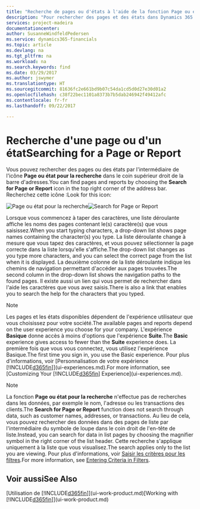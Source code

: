 ```yaml
---
title: "Recherche de pages ou d'états à l'aide de la fonction Page ou état pour la recherche| Microsoft Docs"
description: "Pour rechercher des pages et des états dans Dynamics 365 for Financials, vous pouvez utiliser la fonctionnalité Page ou état pour la recherche."
services: project-madeira
documentationcenter: 
author: SusanneWindfeldPedersen
ms.service: dynamics365-financials
ms.topic: article
ms.devlang: na
ms.tgt_pltfrm: na
ms.workload: na
ms.search.keywords: find
ms.date: 03/29/2017
ms.author: jswymer
ms.translationtype: HT
ms.sourcegitcommit: 81636fc2e661bd9b07c54da1cd5d0d27e30d01a2
ms.openlocfilehash: c38f22bec1101a8373b7b5dab246942f49412afc
ms.contentlocale: fr-fr
ms.lasthandoff: 09/22/2017

---
```

# <a name="searching-for-a-page-or-report"></a><span data-ttu-id="a2875-103">Recherche d'une page ou d'un état</span><span class="sxs-lookup"><span data-stu-id="a2875-103">Searching for a Page or Report</span></span>
<span data-ttu-id="a2875-104">Vous pouvez rechercher des pages ou des états par l'intermédiaire de l'icône **Page ou état pour la recherche** dans le coin supérieur droit de la barre d'adresses.</span><span class="sxs-lookup"><span data-stu-id="a2875-104">You can find pages and reports by choosing the **Search for Page or Report** icon in the top right corner of the address bar.</span></span> <span data-ttu-id="a2875-105">Recherchez cette icône :</span><span class="sxs-lookup"><span data-stu-id="a2875-105">Look for this icon:</span></span>

<span data-ttu-id="a2875-106">![Page ou état pour la recherche](media/ui-search/search.png "Page ou état pour la recherche")</span><span class="sxs-lookup"><span data-stu-id="a2875-106">![Search for Page or Report](media/ui-search/search.png "Search for Page or Report")</span></span>

<span data-ttu-id="a2875-107">Lorsque vous commencez à taper des caractères, une liste déroulante affiche les noms des pages contenant le(s) caractère(s) que vous saisissez.</span><span class="sxs-lookup"><span data-stu-id="a2875-107">When you start typing characters, a drop-down list shows page names containing the character(s) you type.</span></span> <span data-ttu-id="a2875-108">La liste déroulante change à mesure que vous tapez des caractères, et vous pouvez sélectionner la page correcte dans la liste lorsqu'elle s'affiche.</span><span class="sxs-lookup"><span data-stu-id="a2875-108">The drop-down list changes as you type more characters, and you can select the correct page from the list when it is displayed.</span></span> <span data-ttu-id="a2875-109">La deuxième colonne de la liste déroulante indique les chemins de navigation permettant d'accéder aux pages trouvées.</span><span class="sxs-lookup"><span data-stu-id="a2875-109">The second column in the drop-down list shows the navigation paths to the found pages.</span></span> <span data-ttu-id="a2875-110">Il existe aussi un lien qui vous permet de rechercher dans l'aide les caractères que vous avez saisis.</span><span class="sxs-lookup"><span data-stu-id="a2875-110">There is also a link that enables you to search the help for the characters that you typed.</span></span>

> [!NOTE]  
>   <span data-ttu-id="a2875-111">Les pages et les états disponibles dépendent de l'expérience utilisateur que vous choisissez pour votre société.</span><span class="sxs-lookup"><span data-stu-id="a2875-111">The available pages and reports depend on the user experience you choose for your company.</span></span> <span data-ttu-id="a2875-112">L'expérience **Basique** donne accès à moins d'options que l'expérience **Suite**.</span><span class="sxs-lookup"><span data-stu-id="a2875-112">The **Basic** experience gives access to fewer than the **Suite** experience does.</span></span> <span data-ttu-id="a2875-113">La première fois que vous vous connectez, vous utilisez l'expérience Basique.</span><span class="sxs-lookup"><span data-stu-id="a2875-113">The first time you sign in, you use the Basic experience.</span></span> <span data-ttu-id="a2875-114">Pour plus d'informations, voir [Personnalisation de votre expérience [!INCLUDE[d365fin](includes/d365fin_long_md.md)]](ui-experiences.md).</span><span class="sxs-lookup"><span data-stu-id="a2875-114">For more information, see [Customizing Your [!INCLUDE[d365fin](includes/d365fin_long_md.md)] Experience](ui-experiences.md).</span></span>

> [!NOTE]  
>   <span data-ttu-id="a2875-115">La fonction **Page ou état pour la recherche** n'effectue pas de recherches dans les données, par exemple le nom, l'adresse ou les transactions des clients.</span><span class="sxs-lookup"><span data-stu-id="a2875-115">The **Search for Page or Report** function does not search through data, such as customer names, addresses, or transactions.</span></span> <span data-ttu-id="a2875-116">Au lieu de cela, vous pouvez rechercher des données dans des pages de liste par l'intermédiaire du symbole de loupe dans le coin droit de l'en-tête de liste.</span><span class="sxs-lookup"><span data-stu-id="a2875-116">Instead, you can search for data in list pages by choosing the magnifier symbol in the right corner of the list header.</span></span> <span data-ttu-id="a2875-117">Cette recherche s'applique uniquement à la liste que vous visualisez.</span><span class="sxs-lookup"><span data-stu-id="a2875-117">The search applies only to the list you are viewing.</span></span> <span data-ttu-id="a2875-118">Pour plus d'informations, voir [Saisir les critères pour les filtres](ui-enter-criteria-filters.md).</span><span class="sxs-lookup"><span data-stu-id="a2875-118">For more information, see [Entering Criteria in Filters](ui-enter-criteria-filters.md).</span></span>

## <a name="see-also"></a><span data-ttu-id="a2875-119">Voir aussi</span><span class="sxs-lookup"><span data-stu-id="a2875-119">See Also</span></span>
<span data-ttu-id="a2875-120">[Utilisation de [!INCLUDE[d365fin](includes/d365fin_md.md)]](ui-work-product.md)</span><span class="sxs-lookup"><span data-stu-id="a2875-120">[Working with [!INCLUDE[d365fin](includes/d365fin_md.md)]](ui-work-product.md)</span></span>

